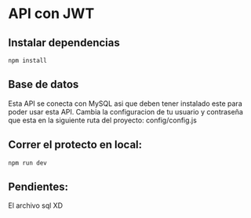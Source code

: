 # API con JWT

## Instalar dependencias 
`npm install`

## Base de datos
Esta API se conecta con MySQL asi que deben tener instalado este para poder usar esta API.
Cambia la configuracion de tu usuario y contraseña que esta en la siguiente ruta del proyecto: config/config.js

## Correr el protecto en local:
`npm run dev`

## Pendientes:
El archivo sql XD